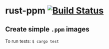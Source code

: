 # rust-ppm [![Build Status](https://travis-ci.com/cameronp98/rust-ppm.svg?branch=master)](https://travis-ci.com/cameronp98/rust-ppm)
## Create simple `.ppm` images

To run tests:
```$ cargo test```
